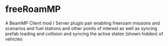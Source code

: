 # freeRoamMP
A BeamMP Client mod / Server plugin pair enabling freeroam missions and scenarios and fuel stations and other points of interest as well as syncing prefab loading and collision and syncing the active states (shown hidden) of vehicles
